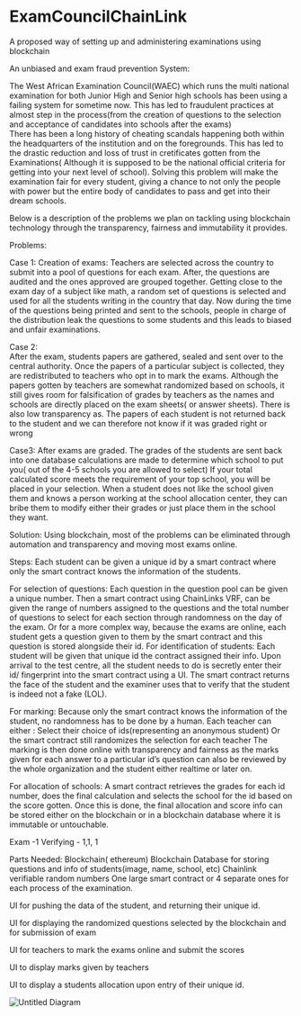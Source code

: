 # ExamCouncilChainLink
A proposed way of setting up and administering examinations using blockchain





An unbiased and exam fraud prevention System:

The West African Examination Council(WAEC) which runs the multi national examination for both Junior High and Senior high schools has been using a failing system for sometime now. This has led to fraudulent practices at almost step in the process(from the creation of questions to the selection and acceptance of candidates into schools after the exams)  
There has been a long history of cheating scandals happening both within the headquarters of the institution and on the foregrounds. This has led to the drastic reduction and loss of trust in cretificates gotten from the Examinations( Although it is supposed to be the national official criteria for getting into your next level of school). 
Solving this problem will make the examination fair for every student, giving a chance to not only the people with power  but the entire body of candidates to pass and get into their dream schools.

Below is a description of the problems we plan on tackling using blockchain technology through the transparency, fairness and immutability it provides.

Problems:

Case 1:
Creation of exams: Teachers are selected across the country to submit into a pool of questions for each exam. After, the questions are audited and the ones approved are grouped together. 
Getting close to the exam day of a subject like math, a random set of questions is selected and used for all the students writing in the country that day. 
Now during the time of the questions being printed and sent to the schools, people in charge of the distribution leak the questions to some students and this leads to biased and unfair examinations.



Case 2:  
After the exam, students papers are gathered, sealed and sent over to the central authority. Once the papers of a particular subject is collected, they are redistributed to teachers who opt in to mark the exams. Although the papers gotten by teachers are somewhat randomized based on schools, it still gives room for falsification of grades by teachers as the names and schools are directly placed on the exam sheets( or answer sheets). There is also low transparency as. The papers of each student is not returned back to the student and we can therefore not know if it was graded right or wrong



Case3: 
After exams are graded. The grades of the students are sent back into one database calculations are made to determine which school to put you( out of the 4-5 schools you are allowed to select)
If your total calculated score meets the requirement of your top school, you will be placed in your selection. 
When a student does not like the school given them and knows a person working at the school allocation center, they can bribe them to modify either their grades or just place them in the school they want.

Solution:
Using blockchain, most of the problems can be eliminated through automation and transparency and moving most exams online.

Steps:
Each student can be given a unique id by a smart contract where only the smart contract knows the information of the students. 

For selection of questions:
 Each question in the question pool can be given a unique number. Then a smart contract using ChainLinks VRF, can be given the range of numbers assigned to the questions and the total number of questions to select for each section through randomness on the day of the exam. 
Or for a more complex way, because the exams are online, each student gets a question given to them by the smart contract and this question is stored alongside their id.
For identification of students:
Each student will be given that unique id the contract assigned their info. Upon arrival to the test centre, all the student needs to do is secretly enter their id/ fingerprint  into the smart contract using a UI. The smart contract returns  the face of the student and the examiner uses that to verify that the student is indeed not a fake (LOL).

For marking:
Because only the smart contract knows the information of the student, no randomness has to be done by a human. Each teacher can either :
Select their choice of ids(representing an anonymous student) 
Or the smart contract still randomizes the selection for each teacher
The marking is then done online with transparency and fairness as the  marks given for each answer to a particular id’s question can also be reviewed by the whole organization and the student either realtime or later on.

For allocation of schools: 
A smart contract retrieves the grades for each id number, does the final calculation and selects the school for the id based on the score gotten. Once this is done, the final allocation and score info can be stored either on the blockchain or in a blockchain database where it is immutable or untouchable.


 
Exam -1
Verifying - 1,1, 1

Parts Needed:
Blockchain( ethereum)
Blockchain Database  for storing questions and info of students(image, name, school, etc)
Chainlink verifiable random numbers
One large smart contract or 4 separate ones for each process of the examination.

UI for pushing the data of the student, and returning their unique id. 

UI for displaying the randomized questions selected by the blockchain and for submission of exam

UI for teachers to mark the exams online and submit the scores

UI to display marks given by teachers

UI to display a students allocation upon entry of their unique id.


![Untitled Diagram](https://user-images.githubusercontent.com/31578930/112093239-70800180-8b6f-11eb-914b-8b509c8c3078.jpg)

